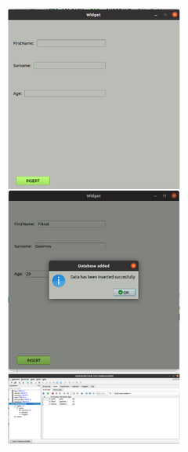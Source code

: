<img src="widget.png" width="350" title="WIDGET DESIGN"><img src="widget2.png" width="350" title="WIDGET DESIGN for SQL LITE">
<img src="sqllite.png" width="350" title="SQL LITE DESIGN">
